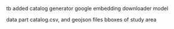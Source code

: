 tb added 
catalog generator
google embedding downloader
model

data part
catalog.csv, and geojson files
bboxes of study area
